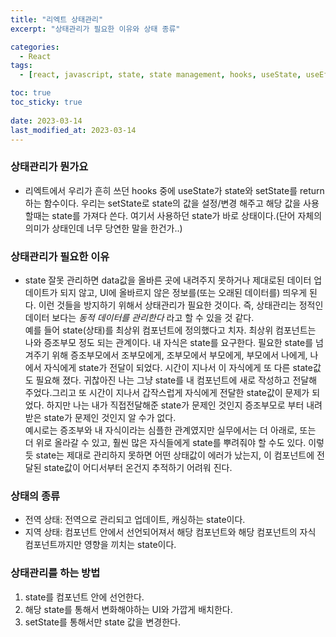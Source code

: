 ```yaml
---
title: "리엑트 상태관리"
excerpt: "상태관리가 필요한 이유와 상태 종류"

categories:
  - React
tags:
  - [react, javascript, state, state management, hooks, useState, useEffect, useLayout, useCallback, useMemo]

toc: true
toc_sticky: true
 
date: 2023-03-14
last_modified_at: 2023-03-14
---
```


### 상태관리가 뭔가요
- 리엑트에서 우리가 흔히 쓰던 hooks 중에 useState가 state와 setState를 return하는 함수이다. 우리는 setState로 state의 값을 설정/변경 해주고 해당 값을 사용할때는 state를 가져다 쓴다. 여기서 사용하던 state가 바로 상태이다.(단어 자체의 의미가 상태인데 너무 당연한 말을 한건가..)</br>

### 상태관리가 필요한 이유
- state 잘못 관리하면 data값을 올바른 곳에 내려주지 못하거나 제대로된 데이터 업데이트가 되지 않고, UI에 올바르지 않은 정보를(또는 오래된 데이터를) 띄우게 된다. 이런 것들을 방지하기 위해서 상태관리가 필요한 것이다. 즉, 상태관리는 정적인 데이터 보다는 *동적 데이터를 관리한다* 라고 할 수 있을 것 같다.</br>
예를 들어 state(상태)를 최상위 컴포넌트에 정의했다고 치자. 최상위 컴포넌트는 나와 증조부모 정도 되는 관계이다. 내 자식은 state를 요구한다. 필요한 state를 넘겨주기 위해 증조부모에서 조부모에게, 조부모에서 부모에게, 부모에서 나에게, 나에서 자식에게 state가 전달이 되었다. 시간이 지나서 이 자식에게 또 다른 state값도 필요해 졌다. 귀찮아진 나는 그냥 state를 내 컴포넌트에 새로 작성하고 전달해 주었다.그리고 또 시간이 지나서 갑작스럽게 자식에게 전달한 state값이 문제가 되었다. 하지만 나는 내가 직접전달해준 state가 문제인 것인지 증조부모로 부터 내려받은 state가 문제인 것인지 알 수가 없다.</br>
예시로는 증조부와 내 자식이라는 심플한 관계였지만 실무에서는 더 아래로, 또는 더 위로 올라갈 수 있고, 훨씬 많은 자식들에게 state를 뿌려줘야 할 수도 있다. 이렇듯 state는 제대로 관리하지 못하면 어떤 상태값이 에러가 났는지, 이 컴포넌트에 전달된 state값이 어디서부터 온건지 추적하기 어려워 진다.

### 상태의 종류
- 전역 상태: 전역으로 관리되고 업데이트, 캐싱하는 state이다.
- 지역 상태: 컴포넌트 안에서 선언되어져서 해당 컴포넌트와 해당 컴포넌트의 자식 컴포넌트까지만 영향을 끼치는 state이다.

### 상태관리를 하는 방법
1. state를 컴포넌트 안에 선언한다.
1. 해당 state를 통해서 변화해야하는 UI와 가깝게 배치한다.
1. setState를 통해서만 state 값을 변경한다.